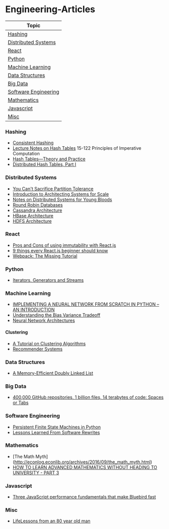 # Engineering-Articles

|Topic|
|---|
|[Hashing](#hashing)|
|[Distributed Systems](#distributed-systems)|
|[React](#react)|
|[Python](#python)|
|[Machine Learning](#machine-learning)|
|[Data Structures](#data-structures)|
|[Big Data](#big-data)|
|[Software Engineering](#software-engineering)|
|[Mathematics](#mathematics)|
|[Javascript](#javascript)|
|[Misc](#misc)|

### Hashing
* [Consistent Hashing](http://blog.carlosgaldino.com/consistent-hashing.html)
* [Lecture Notes on Hash Tables](https://www.cs.cmu.edu/~fp/courses/15122-f10/lectures/11-hashtables.pdf) 15-122 Principles of Imperative Computation
* [Hash Tables—Theory and Practice](http://www.linuxjournal.com/content/hash-tables%E2%80%94theory-and-practice)
* [Distributed Hash Tables, Part I](http://www.linuxjournal.com/article/6797)


### Distributed Systems
* [You Can't Sacrifice Partition Tolerance](https://codahale.com/you-cant-sacrifice-partition-tolerance/)
* [Introduction to Architecting Systems for Scale](http://lethain.com/introduction-to-architecting-systems-for-scale/)
* [Notes on Distributed Systems for Young Bloods](https://www.somethingsimilar.com/2013/01/14/notes-on-distributed-systems-for-young-bloods/)
* [Round Robin Databases](https://jawnsy.wordpress.com/2010/01/08/round-robin-databases/)
* [Cassandra Architecture](http://docs.datastax.com/en/cassandra/2.1/cassandra/architecture/architectureIntro_c.html)
* [HBase Architecture](https://www.mapr.com/blog/in-depth-look-hbase-architecture)
* [HDFS Architecture](http://www.aosabook.org/en/hdfs.html)

### React
* [Pros and Cons of using immutability with React.js](http://reactkungfu.com/2015/08/pros-and-cons-of-using-immutability-with-react-js/)
* [9 things every React.js beginner should know](https://camjackson.net/post/9-things-every-reactjs-beginner-should-know)
* [Webpack: The Missing Tutorial](https://github.com/shekhargulati/52-technologies-in-2016/blob/master/36-webpack/README.md)

### Python
* [Iterators, Generators and Streams](https://inst.eecs.berkeley.edu/~cs61a/fa12/disc/disc12.pdf)


### Machine Learning
* [IMPLEMENTING A NEURAL NETWORK FROM SCRATCH IN PYTHON – AN INTRODUCTION](http://www.wildml.com/2015/09/implementing-a-neural-network-from-scratch/)
* [Understanding the Bias Variance Tradeoff](http://scott.fortmann-roe.com/docs/BiasVariance.html)
* [Neural Network Architectures](http://culurciello.github.io/tech/2016/06/04/nets.html)

#### Clustering
* [A Tutorial on Clustering Algorithms](http://home.deib.polimi.it/matteucc/Clustering/tutorial_html/kmeans.html)
* [Recommender Systems](http://www.recsyswiki.com/wiki/Main_Page)

### Data Structures
* [A Memory-Efficient Doubly Linked List](http://www.linuxjournal.com/article/6828)

### Big Data
* [400,000 GitHub repositories, 1 billion files, 14 terabytes of code: Spaces or Tabs](https://medium.com/@hoffa/400-000-github-repositories-1-billion-files-14-terabytes-of-code-spaces-or-tabs-7cfe0b5dd7fd#.y6ntjibtb)


### Software Engineering
* [Persistent Finite State Machines in Python](https://engineering.quora.com/Persistent-Finite-State-Machines-in-Python)
* [Lessons Learned From Software Rewrites](http://alexmartins.me/2016/07/28/lessons-learned-from-software-rewrites.html)

### Mathematics
* [The Math Myth] (http://econlog.econlib.org/archives/2016/09/the_math_myth.html)
* [HOW TO LEARN ADVANCED MATHEMATICS WITHOUT HEADING TO UNIVERSITY - PART 3](https://www.quantstart.com/articles/How-to-Learn-Advanced-Mathematics-Without-Heading-to-University-Part-3)


### Javascript
* [Three JavaScript performance fundamentals that make Bluebird fast](https://reaktor.com/blog/javascript-performance-fundamentals-make-bluebird-fast/)

### Misc

* [LifeLessons from an 80 year old man](https://medium.com/bigger-picture/lifelessons-advice-from-an-80-year-old-man-799510fb0f91)
